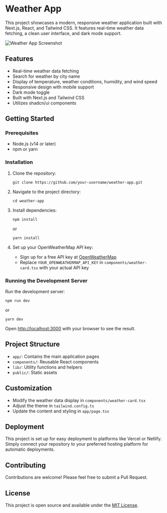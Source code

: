 # Weather App

This project showcases a modern, responsive weather application built with Next.js, React, and Tailwind CSS. It features real-time weather data fetching, a clean user interface, and dark mode support.

![Weather App Screenshot](https://source.unsplash.com/random/800x400/?weather,app)

## Features

- Real-time weather data fetching
- Search for weather by city name
- Display of temperature, weather conditions, humidity, and wind speed
- Responsive design with mobile support
- Dark mode toggle
- Built with Next.js and Tailwind CSS
- Utilizes shadcn/ui components

## Getting Started

### Prerequisites

- Node.js (v14 or later)
- npm or yarn

### Installation

1. Clone the repository:
   ```
   git clone https://github.com/your-username/weather-app.git
   ```

2. Navigate to the project directory:
   ```
   cd weather-app
   ```

3. Install dependencies:
   ```
   npm install
   ```
   or
   ```
   yarn install
   ```

4. Set up your OpenWeatherMap API key:
   - Sign up for a free API key at [OpenWeatherMap](https://openweathermap.org/api)
   - Replace `YOUR_OPENWEATHERMAP_API_KEY` in `components/weather-card.tsx` with your actual API key

### Running the Development Server

Run the development server:

```
npm run dev
```
or
```
yarn dev
```

Open [http://localhost:3000](http://localhost:3000) with your browser to see the result.

## Project Structure

- `app/`: Contains the main application pages
- `components/`: Reusable React components
- `lib/`: Utility functions and helpers
- `public/`: Static assets

## Customization

- Modify the weather data display in `components/weather-card.tsx`
- Adjust the theme in `tailwind.config.ts`
- Update the content and styling in `app/page.tsx`

## Deployment

This project is set up for easy deployment to platforms like Vercel or Netlify. Simply connect your repository to your preferred hosting platform for automatic deployments.

## Contributing

Contributions are welcome! Please feel free to submit a Pull Request.

## License

This project is open source and available under the [MIT License](LICENSE).